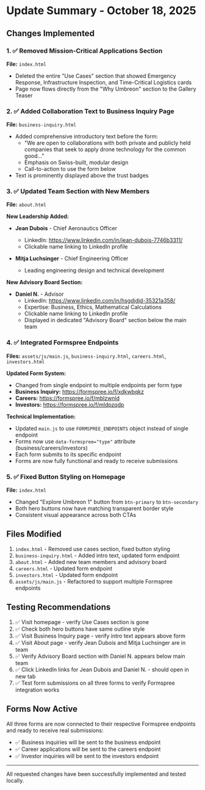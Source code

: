 # Update Summary - October 18, 2025

## Changes Implemented

### 1. ✅ Removed Mission-Critical Applications Section
**File:** `index.html`
- Deleted the entire "Use Cases" section that showed Emergency Response, Infrastructure Inspection, and Time-Critical Logistics cards
- Page now flows directly from the "Why Umbreon" section to the Gallery Teaser

### 2. ✅ Added Collaboration Text to Business Inquiry Page
**File:** `business-inquiry.html`
- Added comprehensive introductory text before the form:
  - "We are open to collaborations with both private and publicly held companies that seek to apply drone technology for the common good..."
  - Emphasis on Swiss-built, modular design
  - Call-to-action to use the form below
- Text is prominently displayed above the trust badges

### 3. ✅ Updated Team Section with New Members
**File:** `about.html`

**New Leadership Added:**
- **Jean Dubois** - Chief Aeronautics Officer
  - LinkedIn: https://www.linkedin.com/in/jean-dubois-7746b3311/
  - Clickable name linking to LinkedIn profile
  
- **Mitja Luchsinger** - Chief Engineering Officer
  - Leading engineering design and technical development

**New Advisory Board Section:**
- **Daniel N.** - Advisor
  - LinkedIn: https://www.linkedin.com/in/hsgdjdjd-35321a358/
  - Expertise: Business, Ethics, Mathematical Calculations
  - Clickable name linking to LinkedIn profile
  - Displayed in dedicated "Advisory Board" section below the main team

### 4. ✅ Integrated Formspree Endpoints
**Files:** `assets/js/main.js`, `business-inquiry.html`, `careers.html`, `investors.html`

**Updated Form System:**
- Changed from single endpoint to multiple endpoints per form type
- **Business Inquiry:** https://formspree.io/f/xdkwbqkz
- **Careers:** https://formspree.io/f/mblzwnld
- **Investors:** https://formspree.io/f/mldpzqdp

**Technical Implementation:**
- Updated `main.js` to use `FORMSPREE_ENDPOINTS` object instead of single endpoint
- Forms now use `data-formspree="type"` attribute (business/careers/investors)
- Each form submits to its specific endpoint
- Forms are now fully functional and ready to receive submissions

### 5. ✅ Fixed Button Styling on Homepage
**File:** `index.html`
- Changed "Explore Umbreon 1" button from `btn-primary` to `btn-secondary`
- Both hero buttons now have matching transparent border style
- Consistent visual appearance across both CTAs

## Files Modified
1. `index.html` - Removed use cases section, fixed button styling
2. `business-inquiry.html` - Added intro text, updated form endpoint
3. `about.html` - Added new team members and advisory board
4. `careers.html` - Updated form endpoint
5. `investors.html` - Updated form endpoint
6. `assets/js/main.js` - Refactored to support multiple Formspree endpoints

## Testing Recommendations
1. ✅ Visit homepage - verify Use Cases section is gone
2. ✅ Check both hero buttons have same outline style
3. ✅ Visit Business Inquiry page - verify intro text appears above form
4. ✅ Visit About page - verify Jean Dubois and Mitja Luchsinger are in team
5. ✅ Verify Advisory Board section with Daniel N. appears below main team
6. ✅ Click LinkedIn links for Jean Dubois and Daniel N. - should open in new tab
7. ✅ Test form submissions on all three forms to verify Formspree integration works

## Forms Now Active
All three forms are now connected to their respective Formspree endpoints and ready to receive real submissions:
- ✅ Business inquiries will be sent to the business endpoint
- ✅ Career applications will be sent to the careers endpoint
- ✅ Investor inquiries will be sent to the investors endpoint

---

All requested changes have been successfully implemented and tested locally.

